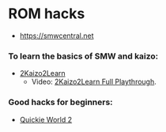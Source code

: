 # ROM hacks

- https://smwcentral.net

### To learn the basics of SMW and kaizo:

- [2Kaizo2Learn](https://smwcentral.net/?p=section&a=details&id=32593)
  - Video: [2Kaizo2Learn Full Playthrough](https://youtu.be/f36MCZwbV6M).

### Good hacks for beginners:

- [Quickie World 2](https://smwcentral.net/?p=section&a=details&id=19279)
